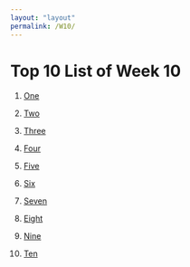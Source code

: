 ```yaml
---
layout: "layout"
permalink: /W10/
---
```


# Top 10 List of Week 10

1. [One](https://en.wikipedia.org/wiki/1)<br>

2. [Two](https://en.wikipedia.org/wiki/2)<br>

3. [Three](https://en.wikipedia.org/wiki/3)<br>

4. [Four](https://en.wikipedia.org/wiki/4)<br>

5. [Five](https://en.wikipedia.org/wiki/5)<br>

6. [Six](https://en.wikipedia.org/wiki/6)<br>

7. [Seven](https://en.wikipedia.org/wiki/7)<br>

8. [Eight](https://en.wikipedia.org/wiki/8)<br>

9. [Nine](https://en.wikipedia.org/wiki/9)<br>

10. [Ten](https://en.wikipedia.org/wiki/10)<br>
